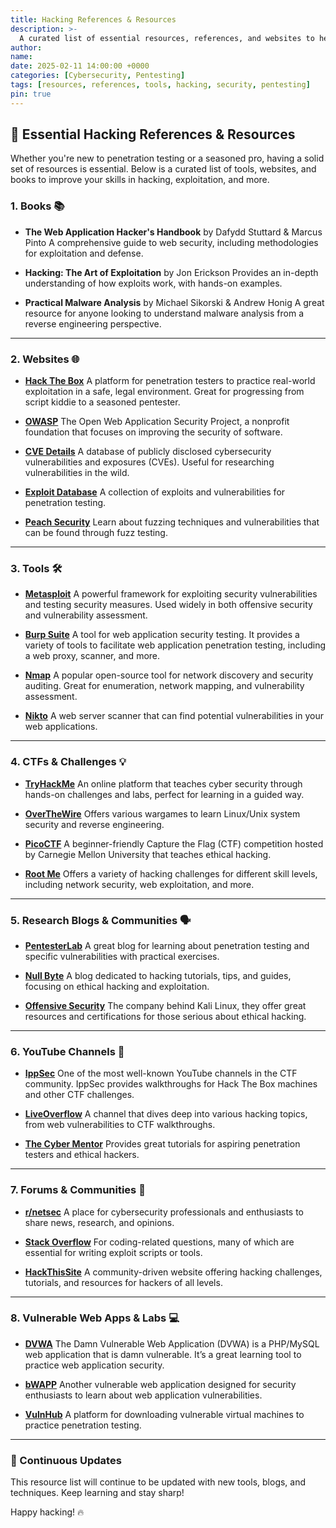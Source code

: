 ```yaml
---
title: Hacking References & Resources
description: >-
  A curated list of essential resources, references, and websites to help you on your penetration testing journey.
author:
name:
date: 2025-02-11 14:00:00 +0000
categories: [Cybersecurity, Pentesting]
tags: [resources, references, tools, hacking, security, pentesting]
pin: true
---
```


## 📝 Essential Hacking References & Resources

Whether you're new to penetration testing or a seasoned pro, having a solid set of resources is essential. Below is a curated list of tools, websites, and books to improve your skills in hacking, exploitation, and more.

### 1. **Books** 📚
- **The Web Application Hacker's Handbook** by Dafydd Stuttard & Marcus Pinto
  A comprehensive guide to web security, including methodologies for exploitation and defense.

- **Hacking: The Art of Exploitation** by Jon Erickson
  Provides an in-depth understanding of how exploits work, with hands-on examples.

- **Practical Malware Analysis** by Michael Sikorski & Andrew Honig
  A great resource for anyone looking to understand malware analysis from a reverse engineering perspective.

---

### 2. **Websites** 🌐
- **[Hack The Box](https://www.hackthebox.eu/)**
  A platform for penetration testers to practice real-world exploitation in a safe, legal environment.
  Great for progressing from script kiddie to a seasoned pentester.

- **[OWASP](https://owasp.org/)**
  The Open Web Application Security Project, a nonprofit foundation that focuses on improving the security of software.

- **[CVE Details](https://www.cvedetails.com/)**
  A database of publicly disclosed cybersecurity vulnerabilities and exposures (CVEs).
  Useful for researching vulnerabilities in the wild.

- **[Exploit Database](https://www.exploit-db.com/)**
  A collection of exploits and vulnerabilities for penetration testing.

- **[Peach Security](https://www.peachfuzzer.com/)**
  Learn about fuzzing techniques and vulnerabilities that can be found through fuzz testing.

---

### 3. **Tools** 🛠️
- **[Metasploit](https://www.metasploit.com/)**
  A powerful framework for exploiting security vulnerabilities and testing security measures.
  Used widely in both offensive security and vulnerability assessment.

- **[Burp Suite](https://portswigger.net/burp)**
  A tool for web application security testing. It provides a variety of tools to facilitate web application penetration testing, including a web proxy, scanner, and more.

- **[Nmap](https://nmap.org/)**
  A popular open-source tool for network discovery and security auditing. Great for enumeration, network mapping, and vulnerability assessment.

- **[Nikto](https://cirt.net/Nikto2)**
  A web server scanner that can find potential vulnerabilities in your web applications.

---

### 4. **CTFs & Challenges** 💡
- **[TryHackMe](https://tryhackme.com/)**
  An online platform that teaches cyber security through hands-on challenges and labs, perfect for learning in a guided way.

- **[OverTheWire](https://overthewire.org/wargames/)**
  Offers various wargames to learn Linux/Unix system security and reverse engineering.

- **[PicoCTF](https://picoctf.org/)**
  A beginner-friendly Capture the Flag (CTF) competition hosted by Carnegie Mellon University that teaches ethical hacking.

- **[Root Me](https://www.root-me.org/)**
  Offers a variety of hacking challenges for different skill levels, including network security, web exploitation, and more.

---

### 5. **Research Blogs & Communities** 🗣️
- **[PentesterLab](https://pentesterlab.com/)**
  A great blog for learning about penetration testing and specific vulnerabilities with practical exercises.

- **[Null Byte](https://null-byte.wonderhowto.com/)**
  A blog dedicated to hacking tutorials, tips, and guides, focusing on ethical hacking and exploitation.

- **[Offensive Security](https://www.offensive-security.com/)**
  The company behind Kali Linux, they offer great resources and certifications for those serious about ethical hacking.

---

### 6. **YouTube Channels** 🎥
- **[IppSec](https://www.youtube.com/c/IppSec)**
  One of the most well-known YouTube channels in the CTF community. IppSec provides walkthroughs for Hack The Box machines and other CTF challenges.

- **[LiveOverflow](https://www.youtube.com/c/LiveOverflow)**
  A channel that dives deep into various hacking topics, from web vulnerabilities to CTF walkthroughs.

- **[The Cyber Mentor](https://www.youtube.com/c/TheCyberMentor)**
  Provides great tutorials for aspiring penetration testers and ethical hackers.

---

### 7. **Forums & Communities** 💬
- **[r/netsec](https://www.reddit.com/r/netsec/)**
  A place for cybersecurity professionals and enthusiasts to share news, research, and opinions.

- **[Stack Overflow](https://stackoverflow.com/)**
  For coding-related questions, many of which are essential for writing exploit scripts or tools.

- **[HackThisSite](https://www.hackthissite.org/)**
  A community-driven website offering hacking challenges, tutorials, and resources for hackers of all levels.

---

### 8. **Vulnerable Web Apps & Labs** 💻
- **[DVWA](http://www.dvwa.co.uk/)**
  The Damn Vulnerable Web Application (DVWA) is a PHP/MySQL web application that is damn vulnerable. It’s a great learning tool to practice web application security.

- **[bWAPP](http://www.itsecgames.com/)**
  Another vulnerable web application designed for security enthusiasts to learn about web application vulnerabilities.

- **[VulnHub](https://www.vulnhub.com/)**
  A platform for downloading vulnerable virtual machines to practice penetration testing.

---

### 🔄 Continuous Updates
This resource list will continue to be updated with new tools, blogs, and techniques. Keep learning and stay sharp!

Happy hacking! 🔥
